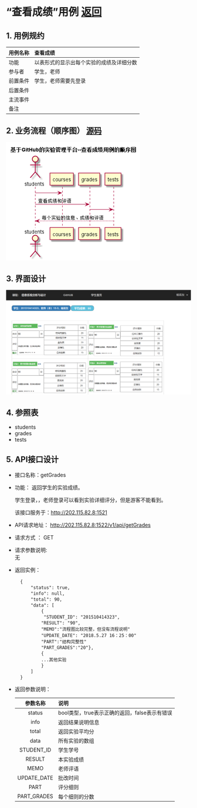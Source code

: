 # “查看成绩”用例 [返回](./README.md)
## 1. 用例规约


|用例名称|查看成绩|
|-------|:-------------|
|功能|以表形式的显示出每个实验的成绩及详细分数|
|参与者|学生，老师|
|前置条件|学生，老师需要先登录|
|后置条件| |
|主流事件| |
|备注| |

## 2. 业务流程（顺序图） [源码](./sequence查看成绩.puml)
![sequence2](./sequence查看成绩.png) 

## 3. 界面设计
![view_grades](./view_grades.png) 

## 4. 参照表

- students
- grades
- tests

## 5. API接口设计

- 接口名称：getGrades
    
- 功能：
    返回学生的实验成绩。   
    
    学生登录，，老师登录可以看到实验详细评分，但是游客不能看到。
    
    该接口服务于：http://202.115.82.8:1521
    
- API请求地址： 
    http://202.115.82.8:1522/v1/api/getGrades

- 请求方式 ：
    GET  

- 请求参数说明:        
    无
    
- 返回实例：

        {
            "status": true,
            "info": null, 
            "total": 90,         
            "data": [
                {
                 "STUDENT_ID": "201510414323", 
                "RESULT": "90", 
                "MEMO":"流程图比较完整，但没有流程说明"
                "UPDATE_DATE": "2018.5.27 16：25：00"
                "PART":"结构完整性"
                "PART_GRADES":"20"}, 
                {
                ...其他实验
                }
            ] 
        }
  
- 返回参数说明：    
 
  |参数名称|说明|
  |:---------:|:--------------------------------------------------------|      
  |status|bool类型，true表示正确的返回，false表示有错误|
  |info|返回结果说明信息|
  |total|返回实验平均分|
  |data|所有实验的数组|
  |STUDENT_ID|学生学号|
  |RESULT|本实验成绩|
  |MEMO|老师评语|
  |UPDATE_DATE|批改时间|
  |PART|评分细则|
  |PART_GRADES|每个细则的分数|

